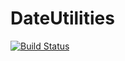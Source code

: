 # DateUtilities

[![Build Status](https://travis-ci.org/chipp/DateUtilities.svg?branch=master)](https://travis-ci.org/chipp/DateUtilities)